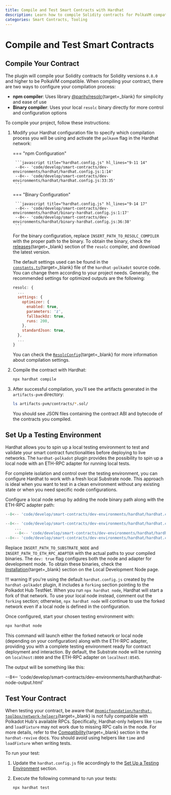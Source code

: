```yaml
---
title: Compile and Test Smart Contracts with Hardhat
description: Learn how to compile Solidity contracts for PolkaVM compatibility and test them using Hardhat's testing framework on the Polkadot Hub.
categories: Smart Contracts, Tooling
---
```


# Compile and Test Smart Contracts

## Compile Your Contract

The plugin will compile your Solidity contracts for Solidity versions `0.8.0` and higher to be PolkaVM compatible. When compiling your contract, there are two ways to configure your compilation process:

- **npm compiler**: Uses library [@parity/resolc](https://www.npmjs.com/package/@parity/resolc){target=_blank} for simplicity and ease of use
- **Binary compiler**: Uses your local `resolc` binary directly for more control and configuration options

To compile your project, follow these instructions:

1. Modify your Hardhat configuration file to specify which compilation process you will be using and activate the `polkavm` flag in the Hardhat network:

    === "npm Configuration"

        ```javascript title="hardhat.config.js" hl_lines="9-11 14"
        --8<-- 'code/develop/smart-contracts/dev-environments/hardhat/hardhat.config.js:1:14'
        --8<-- 'code/develop/smart-contracts/dev-environments/hardhat/hardhat.config.js:33:35'
        ```

    === "Binary Configuration"

        ```javascript title="hardhat.config.js" hl_lines="9-14 17"
        --8<-- 'code/develop/smart-contracts/dev-environments/hardhat/binary-hardhat.config.js:1:17'
        --8<-- 'code/develop/smart-contracts/dev-environments/hardhat/binary-hardhat.config.js:36:38'
        ```

    For the binary configuration, replace `INSERT_PATH_TO_RESOLC_COMPILER` with the proper path to the binary. To obtain the binary, check the [releases](https://github.com/paritytech/revive/releases){target=\_blank} section of the `resolc` compiler, and download the latest version.

    The default settings used can be found in the [`constants.ts`](https://github.com/paritytech/hardhat-polkadot/blob/v0.1.5/packages/hardhat-polkadot-resolc/src/constants.ts#L8-L23){target=\_blank} file of the `hardhat-polkadot` source code. You can change them according to your project needs. Generally, the recommended settings for optimized outputs are the following:

    ```javascript title="hardhat.config.js" hl_lines="4-10"
    resolc: {
      ...
      settings: {
        optimizer: {
          enabled: true,
          parameters: 'z',
          fallbackOz: true,
          runs: 200,
        },
        standardJson: true,
      },
      ...
    }
    ```

    You can check the [`ResolcConfig`](https://github.com/paritytech/hardhat-polkadot/blob/v0.1.5/packages/hardhat-polkadot-resolc/src/types.ts#L26){target=\_blank} for more information about compilation settings.

2. Compile the contract with Hardhat:

    ```bash
    npx hardhat compile
    ```

3. After successful compilation, you'll see the artifacts generated in the `artifacts-pvm` directory:

    ```bash
    ls artifacts-pvm/contracts/*.sol/
    ```

    You should see JSON files containing the contract ABI and bytecode of the contracts you compiled.

## Set Up a Testing Environment

Hardhat allows you to spin up a local testing environment to test and validate your smart contract functionalities before deploying to live networks. The `hardhat-polkadot` plugin provides the possibility to spin up a local node with an ETH-RPC adapter for running local tests.

For complete isolation and control over the testing environment, you can configure Hardhat to work with a fresh local Substrate node. This approach is ideal when you want to test in a clean environment without any existing state or when you need specific node configurations.

Configure a local node setup by adding the node binary path along with the ETH-RPC adapter path:

```javascript title="hardhat.config.js" hl_lines="12-20"
--8<-- 'code/develop/smart-contracts/dev-environments/hardhat/hardhat.config.js:1:4'

--8<-- 'code/develop/smart-contracts/dev-environments/hardhat/hardhat.config.js:6:7'
    ...
    --8<-- 'code/develop/smart-contracts/dev-environments/hardhat/hardhat.config.js:12:24'
--8<-- 'code/develop/smart-contracts/dev-environments/hardhat/hardhat.config.js:34:35'
```

Replace `INSERT_PATH_TO_SUBSTRATE_NODE` and `INSERT_PATH_TO_ETH_RPC_ADAPTER` with the actual paths to your compiled binaries. The `dev: true` flag configures both the node and adapter for development mode. To obtain these binaries, check the [Installation](/develop/smart-contracts/local-development-node#install-the-substrate-node-and-eth-rpc-adapter){target=\_blank} section on the Local Development Node page.

!!! warning
    If you're using the default `hardhat.config.js` created by the `hardhat-polkadot` plugin, it includes a `forking` section pointing to the Polkadot Hub TestNet. When you run `npx hardhat node`, Hardhat will start a fork of that network. To use your local node instead, comment out the `forking` section; otherwise, `npx hardhat node` will continue to use the forked network even if a local node is defined in the configuration.

Once configured, start your chosen testing environment with:

```bash
npx hardhat node
```

This command will launch either the forked network or local node (depending on your configuration) along with the ETH-RPC adapter, providing you with a complete testing environment ready for contract deployment and interaction. By default, the Substrate node will be running on `localhost:8000` and the ETH-RPC adapter on `localhost:8545`.

The output will be something like this:

--8<-- 'code/develop/smart-contracts/dev-environments/hardhat/hardhat-node-output.html'

## Test Your Contract

When testing your contract, be aware that [`@nomicfoundation/hardhat-toolbox/network-helpers`](https://hardhat.org/hardhat-network-helpers/docs/overview){target=\_blank} is not fully compatible with Polkadot Hub's available RPCs. Specifically, Hardhat-only helpers like `time` and `loadFixture` may not work due to missing RPC calls in the node. For more details, refer to the [Compatibility](https://github.com/paritytech/hardhat-polkadot/tree/main/packages/hardhat-polkadot-node#compatibility){target=\_blank} section in the `hardhat-revive` docs. You should avoid using helpers like `time` and `loadFixture` when writing tests.

To run your test:

1. Update the `hardhat.config.js` file accordingly to the [Set Up a Testing Environment](#set-up-a-testing-environment) section.

2. Execute the following command to run your tests:

    ```bash
    npx hardhat test
    ```